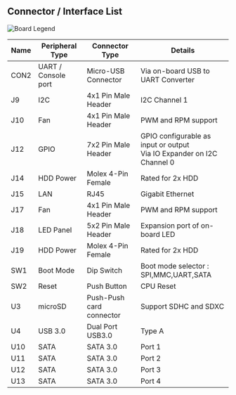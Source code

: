 ## Connector / Interface List

![Board Legend](/img/hardware/board_legend.png)

Name |Peripheral Type|Connector Type|Details
-----|---------------|--------------|-------
CON2|UART / Console port|Micro-USB Connector|Via on-board USB to UART Converter
J9|I2C|4x1 Pin Male Header|I2C Channel 1
J10|Fan|4x1 Pin Male Header|PWM and RPM support
J12|GPIO|7x2 Pin Male Header|GPIO configurable as input or output<br>Via IO Expander on I2C Channel 0
J14|HDD Power|Molex 4-Pin Female|Rated for 2x HDD
J15|LAN|RJ45|Gigabit Ethernet
J17|Fan|4x1 Pin Male Header|PWM and RPM support
J18|LED Panel|5x2 Pin Male Header|Expansion port of on-board LED
J19|HDD Power|Molex 4-Pin Female|Rated for 2x HDD
SW1|Boot Mode|Dip Switch|Boot mode selector : SPI,MMC,UART,SATA
SW2|Reset|Push Button|CPU Reset
U3|microSD|Push-Push card connector|Support SDHC and SDXC
U4|USB 3.0|Dual Port USB3.0|Type A
U10|SATA|SATA 3.0|Port 1
U11|SATA|SATA 3.0|Port 2
U12|SATA|SATA 3.0|Port 3
U13|SATA|SATA 3.0|Port 4
